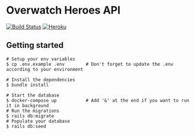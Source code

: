 # Overwatch Heroes API

[![Build Status](https://travis-ci.org/sofianegargouri/overwatch-heroes-api.svg?branch=master)](https://travis-ci.org/sofianegargouri/overwatch-heroes-api) [![Heroku](https://heroku-badge.herokuapp.com/?app=overwatch-heroes-api&root=heros)](https://overwatch-heroes-api.herokuapp.com/heros)

## Getting started

```
# Setup your env variables
$ cp .env.example .env        # Don't forget to update the .env according to your environment

# Install the dependencies
$ bundle install

# Start the database
$ docker-compose up           # Add '&' at the end if you want to run it in background
# Run the migrations
$ rails db:migrate
# Populate your database
$ rails db:seed
```

